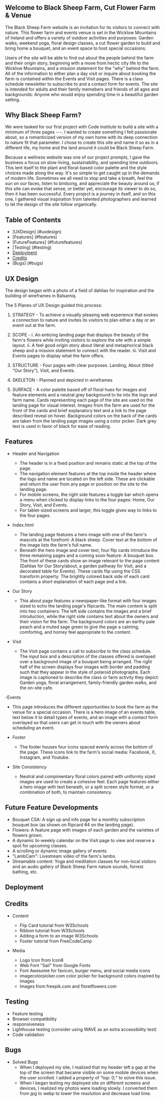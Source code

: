 # <Black Sheep Farm>

## Welcome to Black Sheep Farm, Cut Flower Farm & Venue <add logo and heading text>
The Black Sheep Farm website is an invitation for its visitors to connect with nature. This flower farm and events venue is set in the Wicklow Mountains of Ireland and offers a variety of outdoor activities and purposes: Garden walks, weekend yoga, floral design classes, a cut flower garden to build and bring home a bouquet, and an event space to host special occasions.

Users of the site will be able to find out about the people behind the farm and their origin story, beginning with a move from hectic city life to the Wicklow Mountains, and a mission statement for the "why" behind the farm. All of the information to either plan a day visit or inquire about booking the farm is contained within the Events and Visit pages. There is a class schedule newsletter to subscribe to and a contact form for events. The site is intended for adults and their family memebers and friends of all ages and backgrounds: Anyone who would enjoy spending time in a beautiful garden setting.

## Why Black Sheep Farm? 
We were tasked for our first project with Code Institute to build a site with a minimum of three pages ---. I wanted to create something I felt passionate about, so a romanticized version of my own home with its deep connection to nature fit that parameter. I chose to create this site and name it so as in a different life, my home and the land around it could be Black Sheep Farm. 

Because a wellness website was one of our project prompts, I gave the business a focus on slow-living, sustainability, and spending time outdoors. This lent itself to the plant and floral-based color palette and the style choices made along the way. It's so simple to get caught up in the demands of modern life. Sometimes we all need to stop and take a breath, feel the sun on our faces, listen to birdsong, and appreciate the beauty around us; if this site can evoke that sense, or better yet, encourage its viewer to do so, then it has been successful. Every project is a journey in itself, and on this one, I gathered visual inspiration from talented photographers and learned to let the design of the site follow organically.

<add screenshot from amiresponsive>

## Table of Contents
- [UXDesign] (#uxdesign)
- [Features] (#features)
- [FutureFeatures] (#futurefeatures)
- [Testing] (#testing)
- [Deployment](#deployment)
- [Credits](#credits)
- [Bugs] (#bugs)


## UX Design <add image of dahlias>
The design began with a photo of a field of dahlias for inspiration and the building of wireframes in Balsamiq. 

The 5 Planes of UX Design guided this process:

1. STRATEGY -
   To achieve a visually pleasing web experience that evokes a connection to nature and invites its visitors to plan either a day or an event out at the farm.

2. SCOPE -
   i.  An enticing landing page that displays the beauty of the farm's flowers while inviting visitors to explore the site with a simple layout.
   ii. A feel good origin story about literal and metaphorical black sheep and a mission statement to connect with the reader.
   iii. Visit and Events pages to display what the farm offers.

3. STRUCTURE -
   Four pages with clear purposes. Landing, About (titled "Our Story"), Visit, and Events.

4. SKELETON -
   Planned and depicted in wireframes

5. SURFACE - 
   A color palette based off of floral hues for images and feature elements and a neutral grey background to tie into the logo and farm name. Cards representing each page of the site are used on the landing page for visual interest. Images from the farm are used for the front of the cards and brief explanatory text and a link to the page described reveal on hover. Background colors on the back of the cards are taken from the landing page images using a color picker. Dark grey text is used in favor of black for ease of reading.

## Features   
- Header and Navigation
  - The header is in a fixed position and remains static at the top of the page.
  - The navigation element features at the top inside the header where the logo and name are located on the left side. These are clickable and return the user from any page or position on the site to the landing page. 
  - For mobile screens, the right side features a toggle bar which opens a menu when clicked to display links to the four pages: Home, Our Story, Visit, and Events.
  - For tablet-sized screens and larger, this toggle gives way to links to the four pages. 

- Index.html
  - The landing page features a hero image with one of the farm's mascots at the forefront: A black sheep. Cover text at the bottom of the image lists the farm's full name.
  - Beneath the hero image and cover text, four flip cards introduce the three remaining pages and a coming soon feature: A bouquet box. The front of these cards show an image relevant to the page content (Dahlias for Our Story/about, a garden pathway for Visit, and a decorated table for Events). These cards flip using the CSS transform property. The brightly colored back side of each card contains a short explanation of each page and a link.

- Our Story
  - This about page features a newspaper-like format with four images sized to echo the landing page's flipcards. The main content is split into two containers: The left side contains the images and a brief introduction, while the right side contains text about the owners and their vision for the farm. The background colors are an earthy pale peach and a muted sage green to give the page a calming, comforting, and homey feel appropriate to the content. 

- Visit 
  - The Visit page contains a call to subscribe to the class schedule. The input box and a description of the classes offered is overlayed over a background image of a bouquet being arranged. The right half of the screen displays four images with border and padding such that they appear in the style of polaroid photographs. Each image is captioned to describe the class or farm activity they depict: Garden yoga, floral arrangement, family-friendly garden walks, and the on-site cafe.

-Events
  - This page introduces the different opportunities to book the farm as the venue for a special occasion. There is a hero image of an events table, text below it to detail types of events, and an image with a contact form overlayed so that users can get in touch with the owners about scheduling an event.

- Footer
  - The footer houses four icons spaced evenly across the bottom of the page. These icons link to the farm's social media: Facebook, X, Instagram, and Youtube.

- Site Consistency
  - Neutral and compimentary floral colors paired with uniformly sized images are used to create a cohesive feel. Each page features either a hero image with text beneath, or a split screen style format, or a combination of both, to maintain consistency.

## Future Feature Developments
- Bouquet CSA: A sign up and info page for a monthly subscription bouquet box (as shown on flipcard #4 on the landing page).
- Flowers: A feature page with images of each garden and the varieties of flowers grown.
- A dynamic bi-weekly calendar on the Visit page to view and reserve a spot for upcoming classes. 
- A scrolling or dynamic image gallery of events.
- "LambCam": Livestream video of the farm's lambs.
- Streamable content: Yoga and meditation classes for non-local visitors and an audio gallery of Black Sheep Farm nature sounds, forrest bathing, etc.

## Deployment

## Credits
- Content 
  - Flip Card tutorial from W3Schools
  - Ribbon tutorial from W3Schools
  - Adding a form to an image W3Schools
  - Footer tutorial from FreeCodeCamp

- Media
  - Logo Icon from Icon8
  - Web Font "Sail" from Google Fonts
  - Font Awesome for favicon, burger menu, and social media icons
  - imagecolorpicker.com color picker for background colors inspired by images
  - Images from freepik.com and floretflowers.com
 

## Testing
- Feature testing
- Browser compatibility
- responsiveness
- Lighthouse testing (consider using WAVE as an extra accessibility test) 
- Code validation


## Bugs
- Solved Bugs
  - When I deployed my site, I realized that my header left a gap at the top of the screen that became visible on some mobile devices when the user scrolled. I added a property of "top: 0;" to solve this issue.
  - When I began testing my deployed site on different screens and devices, I realized my photos were loading slowly. I converted them from jpg to webp to lower the resolution and decrease load time.
